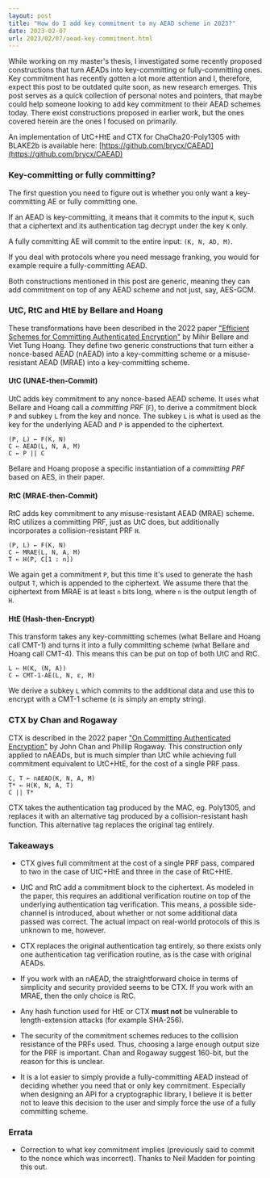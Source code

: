 ```yaml
---
layout: post
title: "How do I add key commitment to my AEAD scheme in 2023?"
date: 2023-02-07
url: 2023/02/07/aead-key-commitment.html
---
```


While working on my master's thesis, I investigated some recently proposed constructions that turn AEADs into key-committing or fully-committing ones. Key commitment has recently gotten a lot more attention and I, therefore, expect this post to be outdated quite soon, as new research emerges. This post serves as a quick collection of personal notes and pointers, that maybe could help someone looking to add key commitment to their AEAD schemes today. There exist constructions proposed in earlier work, but the ones covered herein are the ones I focused on primarily.

An implementation of UtC+HtE and CTX for ChaCha20-Poly1305 with BLAKE2b is available here: [https://github.com/brycx/CAEAD](https://github.com/brycx/CAEAD)


### Key-committing or fully committing?
The first question you need to figure out is whether you only want a key-committing AE or fully committing one.

If an AEAD is key-committing, it means that it commits to the input `K`, such that a ciphertext and its authentication tag decrypt under the key `K` only.

A fully committing AE will commit to the entire input: `(K, N, AD, M)`.

If you deal with protocols where you need message franking, you would for example require a fully-committing AEAD.

Both constructions mentioned in this post are generic, meaning they can add commitment on top of any AEAD scheme and not just, say, AES-GCM.

### UtC, RtC and HtE by Bellare and Hoang

These transformations have been described in the 2022 paper ["Efficient Schemes for Committing Authenticated Encryption"](https://eprint.iacr.org/2022/268) by Mihir Bellare and Viet Tung Hoang. They define two generic constructions that turn either a nonce-based AEAD (nAEAD) into a key-committing scheme or a misuse-resistant AEAD (MRAE) into a key-committing scheme.


#### UtC (UNAE-then-Commit)
UtC adds key commitment to any nonce-based AEAD scheme. It uses what Bellare and Hoang call a _committing PRF_ (`F`), to derive a commitment block `P` and subkey `L` from the key and nonce. The subkey `L` is what is used as the key for the underlying AEAD and `P` is appended to the ciphertext.

```
(P, L) ← F(K, N)
C ← AEAD(L, N, A, M)
C ← P || C
```

Bellare and Hoang propose a specific instantiation of a _committing PRF_ based on AES, in their paper.

#### RtC (MRAE-then-Commit)
RtC adds key commitment to any misuse-resistant AEAD (MRAE) scheme. RtC utilizes a committing PRF, just as UtC does, but additionally incorporates a collision-resistant PRF `H`.

```
(P, L) ← F(K, N)
C ← MRAE(L, N, A, M)
T ← H(P, C[1 : n])
```

We again get a commitment `P`, but this time it's used to generate the hash output `T`, which is appended to the ciphertext. We assume there that the ciphertext from MRAE is at least `n` bits long, where `n` is the output length of `H`.


#### HtE (Hash-then-Encrypt)
This transform takes any key-committing schemes (what Bellare and Hoang call CMT-1) and turns it into a fully committing scheme (what Bellare and Hoang call CMT-4). This means this can be put on top of both UtC and RtC.

```
L ← H(K, (N, A))
C ← CMT-1-AE(L, N, ε, M)
```

We derive a subkey `L` which commits to the additional data and use this to encrypt with a CMT-1 scheme (ε is simply an empty string).


### CTX by Chan and Rogaway
CTX is described in the 2022 paper ["On Committing Authenticated Encryption"](https://eprint.iacr.org/2022/1260) by John Chan and Phillip Rogaway. This construction only applied to nAEADs, but is much simpler than UtC while achieving full commitment equivalent to UtC+HtE, for the cost of a single PRF pass.

```
C, T ← nAEAD(K, N, A, M)
T* ← H(K, N, A, T)
C || T* 
```

CTX takes the authentication tag produced by the MAC, eg. Poly1305, and replaces it with an alternative tag produced by a collision-resistant hash function. This alternative tag replaces the original tag entirely.


### Takeaways

- CTX gives full commitment at the cost of a single PRF pass, compared to two in the case of UtC+HtE and three in the case of RtC+HtE.

- UtC and RtC add a commitment block to the ciphertext. As modeled in the paper, this requires an additional verification routine on top of the underlying authentication tag verification. This means, a possible side-channel is introduced, about whether or not some additional data passed was correct. The actual impact on real-world protocols of this is unknown to me, however.

- CTX replaces the original authentication tag entirely, so there exists only one authentication tag verification routine, as is the case with original AEADs.

- If you work with an nAEAD, the straightforward choice in terms of simplicity and security provided seems to be CTX. If you work with an MRAE, then the only choice is RtC.

- Any hash function used for HtE or CTX __must not__ be vulnerable to length-extension attacks (for example SHA-256).

- The security of the commitment schemes reduces to the collision resistance of the PRFs used. Thus, choosing a large enough output size for the PRF is important. Chan and Rogaway suggest 160-bit, but the reason for this is unclear.

- It is a lot easier to simply provide a fully-committing AEAD instead of deciding whether you need that or only key commitment. Especially when designing an API for a cryptographic library, I believe it is better not to leave this decision to the user and simply force the use of a fully committing scheme.

### Errata

- Correction to what key commitment implies (previously said to commit to the nonce which was incorrect). Thanks to Neil Madden for pointing this out. 
